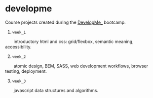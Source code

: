 # developme

Course projects created during the [DevelopMe\_](https://developme.tech) bootcamp.

1.  `week_1`

&nbsp;&nbsp;&nbsp;&nbsp;&nbsp;&nbsp; introductory html and css: grid/flexbox, semantic meaning, accessibility.

2. `week_2`

&nbsp;&nbsp;&nbsp;&nbsp;&nbsp;&nbsp; atomic design, BEM, SASS, web development workflows, browser testing, deployment.

3.  `week_3`

&nbsp;&nbsp;&nbsp;&nbsp;&nbsp;&nbsp; javascript data structures and algorithms.
